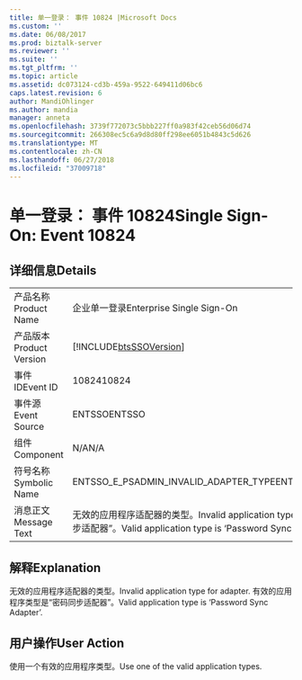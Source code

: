 ```yaml
---
title: 单一登录： 事件 10824 |Microsoft Docs
ms.custom: ''
ms.date: 06/08/2017
ms.prod: biztalk-server
ms.reviewer: ''
ms.suite: ''
ms.tgt_pltfrm: ''
ms.topic: article
ms.assetid: dc073124-cd3b-459a-9522-649411d06bc6
caps.latest.revision: 6
author: MandiOhlinger
ms.author: mandia
manager: anneta
ms.openlocfilehash: 3739f772073c5bbb227ff0a983f42ceb56d06d74
ms.sourcegitcommit: 266308ec5c6a9d8d80ff298ee6051b4843c5d626
ms.translationtype: MT
ms.contentlocale: zh-CN
ms.lasthandoff: 06/27/2018
ms.locfileid: "37009718"
---
```

# <a name="single-sign-on-event-10824"></a><span data-ttu-id="68789-102">单一登录： 事件 10824</span><span class="sxs-lookup"><span data-stu-id="68789-102">Single Sign-On: Event 10824</span></span>
## <a name="details"></a><span data-ttu-id="68789-103">详细信息</span><span class="sxs-lookup"><span data-stu-id="68789-103">Details</span></span>  
  
|                 |                                                                                          |
|-----------------|------------------------------------------------------------------------------------------|
|  <span data-ttu-id="68789-104">产品名称</span><span class="sxs-lookup"><span data-stu-id="68789-104">Product Name</span></span>   |                                <span data-ttu-id="68789-105">企业单一登录</span><span class="sxs-lookup"><span data-stu-id="68789-105">Enterprise Single Sign-On</span></span>                                 |
| <span data-ttu-id="68789-106">产品版本</span><span class="sxs-lookup"><span data-stu-id="68789-106">Product Version</span></span> |                [!INCLUDE[btsSSOVersion](../includes/btsssoversion-md.md)]                |
|    <span data-ttu-id="68789-107">事件 ID</span><span class="sxs-lookup"><span data-stu-id="68789-107">Event ID</span></span>     |                                          <span data-ttu-id="68789-108">10824</span><span class="sxs-lookup"><span data-stu-id="68789-108">10824</span></span>                                           |
|  <span data-ttu-id="68789-109">事件源</span><span class="sxs-lookup"><span data-stu-id="68789-109">Event Source</span></span>   |                                          <span data-ttu-id="68789-110">ENTSSO</span><span class="sxs-lookup"><span data-stu-id="68789-110">ENTSSO</span></span>                                          |
|    <span data-ttu-id="68789-111">组件</span><span class="sxs-lookup"><span data-stu-id="68789-111">Component</span></span>    |                                           <span data-ttu-id="68789-112">N/A</span><span class="sxs-lookup"><span data-stu-id="68789-112">N/A</span></span>                                            |
|  <span data-ttu-id="68789-113">符号名称</span><span class="sxs-lookup"><span data-stu-id="68789-113">Symbolic Name</span></span>  |                          <span data-ttu-id="68789-114">ENTSSO_E_PSADMIN_INVALID_ADAPTER_TYPE</span><span class="sxs-lookup"><span data-stu-id="68789-114">ENTSSO_E_PSADMIN_INVALID_ADAPTER_TYPE</span></span>                           |
|  <span data-ttu-id="68789-115">消息正文</span><span class="sxs-lookup"><span data-stu-id="68789-115">Message Text</span></span>   | <span data-ttu-id="68789-116">无效的应用程序适配器的类型。</span><span class="sxs-lookup"><span data-stu-id="68789-116">Invalid application type for adapter.</span></span> <span data-ttu-id="68789-117">有效的应用程序类型是“密码同步适配器”。</span><span class="sxs-lookup"><span data-stu-id="68789-117">Valid application type is ‘Password Sync Adapter’.</span></span> |
  
## <a name="explanation"></a><span data-ttu-id="68789-118">解释</span><span class="sxs-lookup"><span data-stu-id="68789-118">Explanation</span></span>  
 <span data-ttu-id="68789-119">无效的应用程序适配器的类型。</span><span class="sxs-lookup"><span data-stu-id="68789-119">Invalid application type for adapter.</span></span> <span data-ttu-id="68789-120">有效的应用程序类型是“密码同步适配器”。</span><span class="sxs-lookup"><span data-stu-id="68789-120">Valid application type is ‘Password Sync Adapter’.</span></span>  
  
## <a name="user-action"></a><span data-ttu-id="68789-121">用户操作</span><span class="sxs-lookup"><span data-stu-id="68789-121">User Action</span></span>  
 <span data-ttu-id="68789-122">使用一个有效的应用程序类型。</span><span class="sxs-lookup"><span data-stu-id="68789-122">Use one of the valid application types.</span></span>